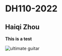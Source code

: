 # DH110-2022
## Haiqi Zhou

__This is a test__ 

![ultimate guitar](https://www.ultimate-guitar.com/static/article/draft/75319_TURaiZqbTCjnj5AP_37917.jpg)
